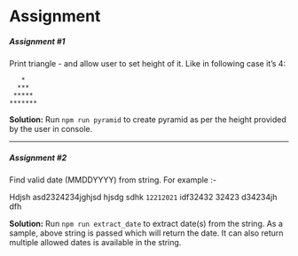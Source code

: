 # Assignment


##### Assignment #1

Print triangle - and allow user to set height of it. Like in following case it’s 4:
  ```
     *
    ***
   *****
  *******
  ```
  
**Solution:** Run `npm run pyramid` to create pyramid as per the height provided by the user in console.

***

##### Assignment #2

Find valid date (MMDDYYYY) from string. For example :-

Hdjsh asd2324234jghjsd hjsdg sdhk `12212021` idf32432 32423 d34234jh dfh

**Solution:** Run `npm run extract_date` to extract date(s) from the string. As a sample, above string is passed which will return the date. It can also return multiple allowed dates is available in the string.
